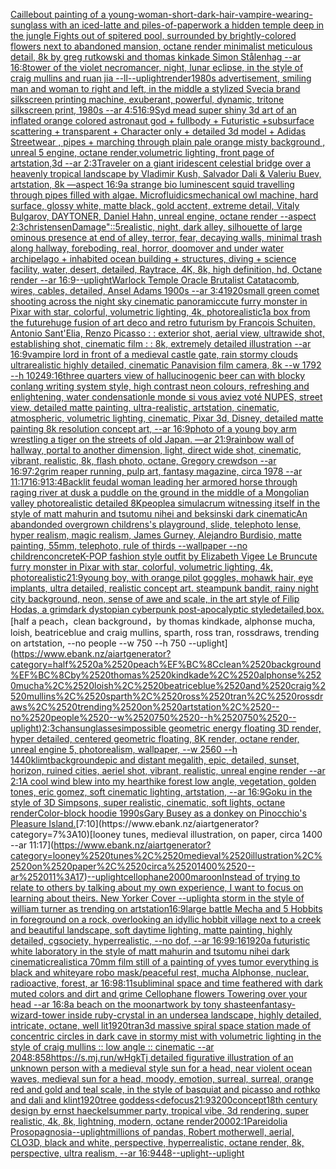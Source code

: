 [Caillebout painting of a young-woman-short-dark-hair-vampire-wearing-sunglass with an iced-latte and piles-of-paperwork a hidden temple deep in the jungle Fights out of spitered pool, surrounded by brightly-colored flowers next to abandoned mansion, octane render minimalist meticulous detail, 8k by greg rutkowski and thomas kinkade Simon Stålenhag  --ar 16:8](https://www.ebank.nz/aiartgenerator?category=Caillebout%2520painting%2520of%2520a%2520young-woman-short-dark-hair-vampire-wearing-sunglass%2520with%2520an%2520iced-latte%2520and%2520piles-of-paperwork%2520a%2520hidden%2520temple%2520deep%2520in%2520the%2520jungle%2520Fights%2520out%2520of%2520spitered%2520pool%2C%2520surrounded%2520by%2520brightly-colored%2520flowers%2520next%2520to%2520abandoned%2520mansion%2C%2520octane%2520render%2520minimalist%2520meticulous%2520detail%2C%25208k%2520by%2520greg%2520rutkowski%2520and%2520thomas%2520kinkade%2520Simon%2520St%C3%A5lenhag%2520%2520--ar%252016%3A8)[tower of the violet necromancer, night, lunar eclipse, in the style of craig mullins and ruan jia --ll](https://www.ebank.nz/aiartgenerator?category=tower%2520of%2520the%2520violet%2520necromancer%2C%2520night%2C%2520lunar%2520eclipse%2C%2520in%2520the%2520style%2520of%2520craig%2520mullins%2520and%2520ruan%2520jia%2520--ll)[--uplight](https://www.ebank.nz/aiartgenerator?category=--uplight)[render](https://www.ebank.nz/aiartgenerator?category=render)[1980s advertisement, smiling man and woman to right and left, in the middle a stylized Svecia brand silkscreen printing machine, exuberant, powerful, dynamic, tritone silkscreen print, 1980s --ar 4:5](https://www.ebank.nz/aiartgenerator?category=1980s%2520advertisement%2C%2520smiling%2520man%2520and%2520woman%2520to%2520right%2520and%2520left%2C%2520in%2520the%2520middle%2520a%2520stylized%2520Svecia%2520brand%2520silkscreen%2520printing%2520machine%2C%2520exuberant%2C%2520powerful%2C%2520dynamic%2C%2520tritone%2520silkscreen%2520print%2C%25201980s%2520--ar%25204%3A5)[16:9](https://www.ebank.nz/aiartgenerator?category=16%3A9)[Syd mead super shiny 3d art of an inflated orange colored astronaut god + fullbody + Futuristic +subsurface scattering + transparent + Character only + detailed 3d model + Adidas Streetwear , pipes + marching through plain pale orange misty background , unreal 5 engine, octane render,volumetric lighting, front page of artstation,3d --ar 2:3](https://www.ebank.nz/aiartgenerator?category=Syd%2520mead%2520super%2520shiny%25203d%2520art%2520of%2520an%2520inflated%2520orange%2520colored%2520astronaut%2520god%2520%2B%2520fullbody%2520%2B%2520Futuristic%2520%2Bsubsurface%2520scattering%2520%2B%2520transparent%2520%2B%2520Character%2520only%2520%2B%2520detailed%25203d%2520model%2520%2B%2520Adidas%2520Streetwear%2520%2C%2520pipes%2520%2B%2520marching%2520through%2520plain%2520pale%2520orange%2520misty%2520background%2520%2C%2520unreal%25205%2520engine%2C%2520octane%2520render%2Cvolumetric%2520lighting%2C%2520front%2520page%2520of%2520artstation%2C3d%2520--ar%25202%3A3)[Traveler on a giant iridescent celestial bridge over a heavenly tropical landscape by Vladimir Kush, Salvador Dali & Valeriu Buev, artstation, 8k —aspect 16:9](https://www.ebank.nz/aiartgenerator?category=Traveler%2520on%2520a%2520giant%2520iridescent%2520celestial%2520bridge%2520over%2520a%2520heavenly%2520tropical%2520landscape%2520by%2520Vladimir%2520Kush%2C%2520Salvador%2520Dali%2520%26%2520Valeriu%2520Buev%2C%2520artstation%2C%25208k%2520%E2%80%94aspect%252016%3A9)[a strange bio luminescent squid travelling through pipes filled with algae. Microfluidics](https://www.ebank.nz/aiartgenerator?category=a%2520strange%2520bio%2520luminescent%2520squid%2520travelling%2520through%2520pipes%2520filled%2520with%2520algae.%2520Microfluidics)[mechanical owl machine, hard surface, glossy white, matte black, gold acctent, extreme detail, Vitaly Bulgarov, DAYTONER, Daniel Hahn, unreal engine, octane render --aspect 2:3](https://www.ebank.nz/aiartgenerator?category=mechanical%2520owl%2520machine%2C%2520hard%2520surface%2C%2520glossy%2520white%2C%2520matte%2520black%2C%2520gold%2520acctent%2C%2520extreme%2520detail%2C%2520Vitaly%2520Bulgarov%2C%2520DAYTONER%2C%2520Daniel%2520Hahn%2C%2520unreal%2520engine%2C%2520octane%2520render%2520--aspect%25202%3A3)[christensen](https://www.ebank.nz/aiartgenerator?category=christensen)[Damage"::5](https://www.ebank.nz/aiartgenerator?category=Damage%22%3A%3A5)[realistic, night, dark alley, silhouette of large ominous presence at end of alley, terror, fear, decaying walls, minimal trash along hallway, foreboding, real, horror, doom](https://www.ebank.nz/aiartgenerator?category=realistic%2C%2520night%2C%2520dark%2520alley%2C%2520silhouette%2520of%2520large%2520ominous%2520presence%2520at%2520end%2520of%2520alley%2C%2520terror%2C%2520fear%2C%2520decaying%2520walls%2C%2520minimal%2520trash%2520along%2520hallway%2C%2520foreboding%2C%2520real%2C%2520horror%2C%2520doom)[over and under water  archipelago + inhabited ocean building + structures, diving + science facility, water, desert, detailed, Raytrace, 4K, 8k, high definition, hd, Octane render --ar 16:9](https://www.ebank.nz/aiartgenerator?category=over%2520and%2520under%2520water%2520%2520archipelago%2520%2B%2520inhabited%2520ocean%2520building%2520%2B%2520structures%2C%2520diving%2520%2B%2520science%2520facility%2C%2520water%2C%2520desert%2C%2520detailed%2C%2520Raytrace%2C%25204K%2C%25208k%2C%2520high%2520definition%2C%2520hd%2C%2520Octane%2520render%2520--ar%252016%3A9)[--uplight](https://www.ebank.nz/aiartgenerator?category=--uplight)[Warlock Temple Oracle Brutalist Catatacomb, wires, cables, detailed, Ansel Adams 1900s --ar 3:4](https://www.ebank.nz/aiartgenerator?category=Warlock%2520Temple%2520Oracle%2520Brutalist%2520Catatacomb%2C%2520wires%2C%2520cables%2C%2520detailed%2C%2520Ansel%2520Adams%25201900s%2520--ar%25203%3A4)[1920](https://www.ebank.nz/aiartgenerator?category=1920)[small green comet shooting across the night sky cinematic panoramic](https://www.ebank.nz/aiartgenerator?category=small%2520green%2520comet%2520shooting%2520across%2520the%2520night%2520sky%2520cinematic%2520panoramic)[cute furry monster in Pixar with star, colorful, volumetric lighting, 4k, photorealistic](https://www.ebank.nz/aiartgenerator?category=cute%2520furry%2520monster%2520in%2520Pixar%2520with%2520star%2C%2520colorful%2C%2520volumetric%2520lighting%2C%25204k%2C%2520photorealistic)[1](https://www.ebank.nz/aiartgenerator?category=1)[a box from the future](https://www.ebank.nz/aiartgenerator?category=a%2520box%2520from%2520the%2520future)[huge  fusion of art deco and retro futurism by François Schuiten, Antonio Sant'Elia, Renzo Picasso : : exterior shot, aerial view, ultrawide shot, establishing shot, cinematic film : : 8k, extremely detailed illustration  --ar 16:9](https://www.ebank.nz/aiartgenerator?category=huge%2520%2520fusion%2520of%2520art%2520deco%2520and%2520retro%2520futurism%2520by%2520Fran%C3%A7ois%2520Schuiten%2C%2520Antonio%2520Sant%27Elia%2C%2520Renzo%2520Picasso%2520%3A%2520%3A%2520exterior%2520shot%2C%2520aerial%2520view%2C%2520ultrawide%2520shot%2C%2520establishing%2520shot%2C%2520cinematic%2520film%2520%3A%2520%3A%25208k%2C%2520extremely%2520detailed%2520illustration%2520%2520--ar%252016%3A9)[vampire lord in front of a medieval castle gate, rain stormy clouds ultrarealistic highly detailed, cinematic Panavision film camera, 8k --w 1792 --h 1024](https://www.ebank.nz/aiartgenerator?category=vampire%2520lord%2520in%2520front%2520of%2520a%2520medieval%2520castle%2520gate%2C%2520rain%2520stormy%2520clouds%2520ultrarealistic%2520highly%2520detailed%2C%2520cinematic%2520Panavision%2520film%2520camera%2C%25208k%2520--w%25201792%2520--h%25201024)[9:16](https://www.ebank.nz/aiartgenerator?category=9%3A16)[three quarters view of hallucinogenic beer can with blocky conlang writing system style, high contrast neon colours, refreshing and enlightening, water condensation](https://www.ebank.nz/aiartgenerator?category=three%2520quarters%2520view%2520of%2520hallucinogenic%2520beer%2520can%2520with%2520blocky%2520conlang%2520writing%2520system%2520style%2C%2520high%2520contrast%2520neon%2520colours%2C%2520refreshing%2520and%2520enlightening%2C%2520water%2520condensation)[le monde si vous aviez voté NUPES, street view, detailed matte painting, ultra-realistic, artstation, cinematic, atmospheric, volumetric lighting, cinematic, Pixar 3d, Disney, detailed matte painting 8k resolution concept art, --ar 16:9](https://www.ebank.nz/aiartgenerator?category=le%2520monde%2520si%2520vous%2520aviez%2520vot%C3%A9%2520NUPES%2C%2520street%2520view%2C%2520detailed%2520matte%2520painting%2C%2520ultra-realistic%2C%2520artstation%2C%2520cinematic%2C%2520atmospheric%2C%2520volumetric%2520lighting%2C%2520cinematic%2C%2520Pixar%25203d%2C%2520Disney%2C%2520detailed%2520matte%2520painting%25208k%2520resolution%2520concept%2520art%2C%2520--ar%252016%3A9)[](https://www.ebank.nz/aiartgenerator?category=)[photo of a young boy arm wrestling a tiger on the streets of old Japan. —ar 21:9](https://www.ebank.nz/aiartgenerator?category=photo%2520of%2520a%2520young%2520boy%2520arm%2520wrestling%2520a%2520tiger%2520on%2520the%2520streets%2520of%2520old%2520Japan.%2520%E2%80%94ar%252021%3A9)[rainbow wall of hallway, portal to another dimension, light, direct wide shot, cinematic, vibrant, realistic, 8k, flash photo, octane, Gregory crewdson --ar 16:9](https://www.ebank.nz/aiartgenerator?category=rainbow%2520wall%2520of%2520hallway%2C%2520portal%2520to%2520another%2520dimension%2C%2520light%2C%2520direct%2520wide%2520shot%2C%2520cinematic%2C%2520vibrant%2C%2520realistic%2C%25208k%2C%2520flash%2520photo%2C%2520octane%2C%2520Gregory%2520crewdson%2520--ar%252016%3A9)[7:2](https://www.ebank.nz/aiartgenerator?category=7%3A2)[grim reaper running, pulp art, fantasy magazine, circa 1978 --ar 11:17](https://www.ebank.nz/aiartgenerator?category=grim%2520reaper%2520running%2C%2520pulp%2520art%2C%2520fantasy%2520magazine%2C%2520circa%25201978%2520--ar%252011%3A17)[16:9](https://www.ebank.nz/aiartgenerator?category=16%3A9)[1](https://www.ebank.nz/aiartgenerator?category=1)[3:4](https://www.ebank.nz/aiartgenerator?category=3%3A4)[Backlit feudal woman leading her armored horse through raging river at dusk a puddle on the ground in the middle of a Mongolian valley photorealistic detailed 8K](https://www.ebank.nz/aiartgenerator?category=Backlit%2520feudal%2520woman%2520leading%2520her%2520armored%2520horse%2520through%2520raging%2520river%2520at%2520dusk%2520a%2520puddle%2520on%2520the%2520ground%2520in%2520the%2520middle%2520of%2520a%2520Mongolian%2520valley%2520photorealistic%2520detailed%25208K)[people](https://www.ebank.nz/aiartgenerator?category=people)[a simulacrum witnessing itself in the style of matt mahurin and tsutomu nihei and beksinski dark cinematic](https://www.ebank.nz/aiartgenerator?category=a%2520simulacrum%2520witnessing%2520itself%2520in%2520the%2520style%2520of%2520matt%2520mahurin%2520and%2520tsutomu%2520nihei%2520and%2520beksinski%2520dark%2520cinematic)[An abandonded overgrown childrens's playground, slide, telephoto lense, hyper realism, magic realism, James Gurney, Alejandro Burdisio, matte painting, 55mm, telephoto, rule of thirds --wallpaper --no children](https://www.ebank.nz/aiartgenerator?category=An%2520abandonded%2520overgrown%2520childrens%27s%2520playground%2C%2520slide%2C%2520telephoto%2520lense%2C%2520hyper%2520realism%2C%2520magic%2520realism%2C%2520James%2520Gurney%2C%2520Alejandro%2520Burdisio%2C%2520matte%2520painting%2C%252055mm%2C%2520telephoto%2C%2520rule%2520of%2520thirds%2520--wallpaper%2520--no%2520children)[concrete](https://www.ebank.nz/aiartgenerator?category=concrete)[K-POP fashion style outfit by Elizabeth Vigee Le Brun](https://www.ebank.nz/aiartgenerator?category=K-POP%2520fashion%2520style%2520outfit%2520by%2520Elizabeth%2520Vigee%2520Le%2520Brun)[cute furry monster in Pixar with star, colorful, volumetric lighting, 4k, photorealistic](https://www.ebank.nz/aiartgenerator?category=cute%2520furry%2520monster%2520in%2520Pixar%2520with%2520star%2C%2520colorful%2C%2520volumetric%2520lighting%2C%25204k%2C%2520photorealistic)[21:9](https://www.ebank.nz/aiartgenerator?category=21%3A9)[young boy, with orange pilot goggles, mohawk hair, eye implants, ultra detailed, realistic concept art. steampunk bandit, rainy night city background, neon, sense of awe and scale, in the art style of Filip Hodas, a grimdark dystopian cyberpunk post-apocalyptic style](https://www.ebank.nz/aiartgenerator?category=young%2520boy%2C%2520with%2520orange%2520pilot%2520goggles%2C%2520mohawk%2520hair%2C%2520eye%2520implants%2C%2520ultra%2520detailed%2C%2520realistic%2520concept%2520art.%2520steampunk%2520bandit%2C%2520rainy%2520night%2520city%2520background%2C%2520neon%2C%2520sense%2520of%2520awe%2520and%2520scale%2C%2520in%2520the%2520art%2520style%2520of%2520Filip%2520Hodas%2C%2520a%2520grimdark%2520dystopian%2520cyberpunk%2520post-apocalyptic%2520style)[detailed,](https://www.ebank.nz/aiartgenerator?category=detailed%2C)[box.](https://www.ebank.nz/aiartgenerator?category=box.)[half a peach，clean background，by thomas kindkade, alphonse mucha, loish, beatriceblue and craig mullins, sparth, ross tran, rossdraws, trending on artstation, --no people --w 750 --h 750 --uplight](https://www.ebank.nz/aiartgenerator?category=half%2520a%2520peach%EF%BC%8Cclean%2520background%EF%BC%8Cby%2520thomas%2520kindkade%2C%2520alphonse%2520mucha%2C%2520loish%2C%2520beatriceblue%2520and%2520craig%2520mullins%2C%2520sparth%2C%2520ross%2520tran%2C%2520rossdraws%2C%2520trending%2520on%2520artstation%2C%2520--no%2520people%2520--w%2520750%2520--h%2520750%2520--uplight)[2:3](https://www.ebank.nz/aiartgenerator?category=2%3A3)[chan](https://www.ebank.nz/aiartgenerator?category=chan)[sunglasses](https://www.ebank.nz/aiartgenerator?category=sunglasses)[impossible geometric energy floating 3D render, hyper detailed, centered geometric floating, 8K render, octane render, unreal engine 5, photorealism, wallpaper, --w 2560 --h 1440](https://www.ebank.nz/aiartgenerator?category=impossible%2520geometric%2520energy%2520floating%25203D%2520render%2C%2520hyper%2520detailed%2C%2520centered%2520geometric%2520floating%2C%25208K%2520render%2C%2520octane%2520render%2C%2520unreal%2520engine%25205%2C%2520photorealism%2C%2520wallpaper%2C%2520--w%25202560%2520--h%25201440)[klimt](https://www.ebank.nz/aiartgenerator?category=klimt)[background](https://www.ebank.nz/aiartgenerator?category=background)[epic and distant megalith, epic, detailed, sunset, horizon, ruined cities, aeriel shot, vibrant, realistic, unreal engine render --ar 2:1](https://www.ebank.nz/aiartgenerator?category=epic%2520and%2520distant%2520megalith%2C%2520epic%2C%2520detailed%2C%2520sunset%2C%2520horizon%2C%2520ruined%2520cities%2C%2520aeriel%2520shot%2C%2520vibrant%2C%2520realistic%2C%2520unreal%2520engine%2520render%2520--ar%25202%3A1)[A cool wind blew into my heart](https://www.ebank.nz/aiartgenerator?category=A%2520cool%2520wind%2520blew%2520into%2520my%2520heart)[hike forest low angle, vegetation, golden tones, eric gomez, soft cinematic lighting, artstation, --ar 16:9](https://www.ebank.nz/aiartgenerator?category=hike%2520forest%2520low%2520angle%2C%2520vegetation%2C%2520golden%2520tones%2C%2520eric%2520gomez%2C%2520soft%2520cinematic%2520lighting%2C%2520artstation%2C%2520--ar%252016%3A9)[Goku in the style of 3D Simpsons, super realistic, cinematic, soft lights, octane render](https://www.ebank.nz/aiartgenerator?category=Goku%2520in%2520the%2520style%2520of%25203D%2520Simpsons%2C%2520super%2520realistic%2C%2520cinematic%2C%2520soft%2520lights%2C%2520octane%2520render)[Color-block hoodie 1990s](https://www.ebank.nz/aiartgenerator?category=Color-block%2520hoodie%25201990s)[Gary Busey as a donkey on Pinocchio's Pleasure Island.](https://www.ebank.nz/aiartgenerator?category=Gary%2520Busey%2520as%2520a%2520donkey%2520on%2520Pinocchio%27s%2520Pleasure%2520Island.)[7:10](https://www.ebank.nz/aiartgenerator?category=7%3A10)[looney tunes, medieval illustration, on paper, circa 1400 --ar 11:17](https://www.ebank.nz/aiartgenerator?category=looney%2520tunes%2C%2520medieval%2520illustration%2C%2520on%2520paper%2C%2520circa%25201400%2520--ar%252011%3A17)[--uplight](https://www.ebank.nz/aiartgenerator?category=--uplight)[cellophane](https://www.ebank.nz/aiartgenerator?category=cellophane)[2000](https://www.ebank.nz/aiartgenerator?category=2000)[maroon](https://www.ebank.nz/aiartgenerator?category=maroon)[Instead of trying to relate to others by talking about my own experience, I want to focus on learning about theirs. New Yorker Cover --uplight](https://www.ebank.nz/aiartgenerator?category=Instead%2520of%2520trying%2520to%2520relate%2520to%2520others%2520by%2520talking%2520about%2520my%2520own%2520experience%2C%2520I%2520want%2520to%2520focus%2520on%2520learning%2520about%2520theirs.%2520New%2520Yorker%2520Cover%2520--uplight)[a storm in the style of william turner as trending on artstation](https://www.ebank.nz/aiartgenerator?category=a%2520storm%2520in%2520the%2520style%2520of%2520william%2520turner%2520as%2520trending%2520on%2520artstation)[16:9](https://www.ebank.nz/aiartgenerator?category=16%3A9)[large battle Mecha and 5 Hobbits in foreground on a rock, overlooking an idyllic hobbit village next to a creek and beautiful landscape, soft daytime lighting, matte painting, highly detailed, cgsociety, hyperrealistic, --no dof, --ar 16:9](https://www.ebank.nz/aiartgenerator?category=large%2520battle%2520Mecha%2520and%25205%2520Hobbits%2520in%2520foreground%2520on%2520a%2520rock%2C%2520overlooking%2520an%2520idyllic%2520hobbit%2520village%2520next%2520to%2520a%2520creek%2520and%2520beautiful%2520landscape%2C%2520soft%2520daytime%2520lighting%2C%2520matte%2520painting%2C%2520highly%2520detailed%2C%2520cgsociety%2C%2520hyperrealistic%2C%2520--no%2520dof%2C%2520--ar%252016%3A9)[9:16](https://www.ebank.nz/aiartgenerator?category=9%3A16)[1920](https://www.ebank.nz/aiartgenerator?category=1920)[a futuristic white laboratory in the style of matt mahurin and tsutomu nihei dark cinematic](https://www.ebank.nz/aiartgenerator?category=a%2520futuristic%2520white%2520laboratory%2520in%2520the%2520style%2520of%2520matt%2520mahurin%2520and%2520tsutomu%2520nihei%2520dark%2520cinematic)[realistic](https://www.ebank.nz/aiartgenerator?category=realistic)[a 70mm film still of a painting of yves tumor everything is black and white](https://www.ebank.nz/aiartgenerator?category=a%252070mm%2520film%2520still%2520of%2520a%2520painting%2520of%2520yves%2520tumor%2520everything%2520is%2520black%2520and%2520white)[yare robo mask](https://www.ebank.nz/aiartgenerator?category=yare%2520robo%2520mask)[/peaceful rest, mucha Alphonse,  nuclear, radioactive, forest, ar 16:9](https://www.ebank.nz/aiartgenerator?category=/peaceful%2520rest%2C%2520mucha%2520Alphonse%2C%2520%2520nuclear%2C%2520radioactive%2C%2520forest%2C%2520ar%252016%3A9)[8:11](https://www.ebank.nz/aiartgenerator?category=8%3A11)[subliminal space and time feathered with dark muted colors and dirt and grime Cellophane flowers Towering over your head --ar 16:8](https://www.ebank.nz/aiartgenerator?category=subliminal%2520space%2520and%2520time%2520feathered%2520with%2520dark%2520muted%2520colors%2520and%2520dirt%2520and%2520grime%2520Cellophane%2520flowers%2520Towering%2520over%2520your%2520head%2520--ar%252016%3A8)[a beach on the moon](https://www.ebank.nz/aiartgenerator?category=a%2520beach%2520on%2520the%2520moon)[artwork by tony shasteen](https://www.ebank.nz/aiartgenerator?category=artwork%2520by%2520tony%2520shasteen)[fantasy-wizard-tower inside ruby-crystal in an undersea landscape, highly detailed, intricate, octane, well lit](https://www.ebank.nz/aiartgenerator?category=fantasy-wizard-tower%2520inside%2520ruby-crystal%2520in%2520an%2520undersea%2520landscape%2C%2520highly%2520detailed%2C%2520intricate%2C%2520octane%2C%2520well%2520lit)[1920](https://www.ebank.nz/aiartgenerator?category=1920)[tran](https://www.ebank.nz/aiartgenerator?category=tran)[3d massive spiral space station made of concentric circles in dark cave in stormy mist with volumetric lighting in the style of craig mullins :: low angle :: cinematic --ar 2048:858](https://www.ebank.nz/aiartgenerator?category=3d%2520massive%2520spiral%2520space%2520station%2520made%2520of%2520concentric%2520circles%2520in%2520dark%2520cave%2520in%2520stormy%2520mist%2520with%2520volumetric%2520lighting%2520in%2520the%2520style%2520of%2520craig%2520mullins%2520%3A%3A%2520low%2520angle%2520%3A%3A%2520cinematic%2520--ar%25202048%3A858)[https://s.mj.run/wHgkTj  detailed figurative illustration of an unknown person with a medieval style sun for a head, near violent ocean waves, medieval sun for a head, moody, emotion, surreal, surreal, orange red and gold and teal scale, in the style of basquiat and picasso and rothko and dali and klint](https://www.ebank.nz/aiartgenerator?category=https%3A//s.mj.run/wHgkTj%2520%2520detailed%2520figurative%2520illustration%2520of%2520an%2520unknown%2520person%2520with%2520a%2520medieval%2520style%2520sun%2520for%2520a%2520head%2C%2520near%2520violent%2520ocean%2520waves%2C%2520medieval%2520sun%2520for%2520a%2520head%2C%2520moody%2C%2520emotion%2C%2520surreal%2C%2520surreal%2C%2520orange%2520red%2520and%2520gold%2520and%2520teal%2520scale%2C%2520in%2520the%2520style%2520of%2520basquiat%2520and%2520picasso%2520and%2520rothko%2520and%2520dali%2520and%2520klint)[1920](https://www.ebank.nz/aiartgenerator?category=1920)[tree goddess](https://www.ebank.nz/aiartgenerator?category=tree%2520goddess)[<defocus](https://www.ebank.nz/aiartgenerator?category=%3Cdefocus)[21:9](https://www.ebank.nz/aiartgenerator?category=21%3A9)[3200](https://www.ebank.nz/aiartgenerator?category=3200)[concept](https://www.ebank.nz/aiartgenerator?category=concept)[18th century design by ernst haeckel](https://www.ebank.nz/aiartgenerator?category=18th%2520century%2520design%2520by%2520ernst%2520haeckel)[summer party, tropical vibe, 3d rendering, super realistic, 4k, 8k, lightning, modern, octane render](https://www.ebank.nz/aiartgenerator?category=summer%2520party%2C%2520tropical%2520vibe%2C%25203d%2520rendering%2C%2520super%2520realistic%2C%25204k%2C%25208k%2C%2520lightning%2C%2520modern%2C%2520octane%2520render)[2000](https://www.ebank.nz/aiartgenerator?category=2000)[2:1](https://www.ebank.nz/aiartgenerator?category=2%3A1)[Pareidolia Prosopagnosia](https://www.ebank.nz/aiartgenerator?category=Pareidolia%2520Prosopagnosia)[--uplight](https://www.ebank.nz/aiartgenerator?category=--uplight)[millions of pandas, Robert motherwell, aerial, CLO3D, black and white, perspective, hyperrealistic, octane render, 8k, perspective, ultra realism, --ar 16:9](https://www.ebank.nz/aiartgenerator?category=millions%2520of%2520pandas%2C%2520Robert%2520motherwell%2C%2520aerial%2C%2520CLO3D%2C%2520black%2520and%2520white%2C%2520perspective%2C%2520hyperrealistic%2C%2520octane%2520render%2C%25208k%2C%2520perspective%2C%2520ultra%2520realism%2C%2520--ar%252016%3A9)[448](https://www.ebank.nz/aiartgenerator?category=448)[--uplight](https://www.ebank.nz/aiartgenerator?category=--uplight)[--uplight](https://www.ebank.nz/aiartgenerator?category=--uplight)